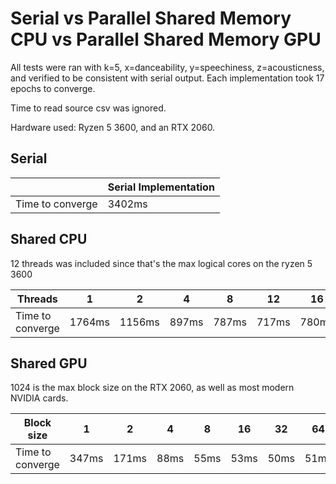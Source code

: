 # Serial vs Parallel Shared Memory CPU vs Parallel Shared Memory GPU
All tests were ran with k=5, x=danceability, y=speechiness, z=acousticness, and verified to be consistent with serial output. Each implementation took 17 epochs to converge.

Time to read source csv was ignored.

Hardware used: Ryzen 5 3600, and an RTX 2060.

## Serial
|                    | Serial Implementation |
|--------------------|-----------------------|
| Time to converge   | 3402ms                |

## Shared CPU
12 threads was included since that's the max logical cores on the ryzen 5 3600

| Threads            | 1      | 2      | 4     | 8     | 12    | 16    | 32    |
|--------------------|--------|--------|-------|-------|-------|-------|-------|
| Time to converge   | 1764ms | 1156ms | 897ms | 787ms | 717ms | 780ms | 748ms |

## Shared GPU
1024 is the max block size on the RTX 2060, as well as most modern NVIDIA cards.

| Block size         | 1     | 2     | 4    | 8    | 16   | 32   | 64   | 128  | 256  | 512  | 1024 |
|--------------------|-------|-------|------|------|------|------|------|------|------|------|------|
| Time to converge   | 347ms | 171ms | 88ms | 55ms | 53ms | 50ms | 51ms | 50ms | 50ms | 62ms | 59ms |
